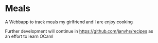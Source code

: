 # Meals

A Webbapp to track meals my girlfriend and I are enjoy cooking

Further development will continue in <https://github.com/janvhs/recipes>
as an effort to learn OCaml

